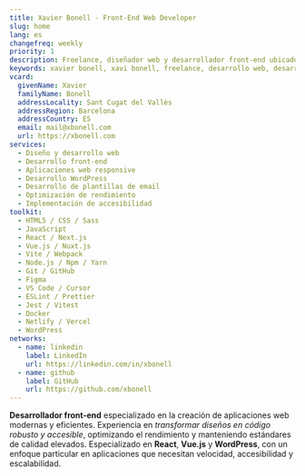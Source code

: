 ```yaml
---
title: Xavier Bonell - Front-End Web Developer
slug: home
lang: es
changefreq: weekly
priority: 1
description: Freelance, diseñador web y desarrollador front-end ubicado en Sant Cugat del Vallès (Barcelona, ES).
keywords: xavier bonell, xavi bonell, freelance, desarrollo web, desarrollador web, front-end, front-end web developer, html, html5, css, css3, jquery, javascript, accesibilidad, usabilidad, wordpress
vcard:
  givenName: Xavier
  familyName: Bonell
  addressLocality: Sant Cugat del Vallès
  addressRegion: Barcelona
  addressCountry: ES
  email: mail@xbonell.com
  url: https://xbonell.com
services:
  - Diseño y desarrollo web
  - Desarrollo front-end
  - Aplicaciones web responsive
  - Desarrollo WordPress
  - Desarrollo de plantillas de email
  - Optimización de rendimiento
  - Implementación de accesibilidad
toolkit:
  - HTML5 / CSS / Sass
  - JavaScript
  - React / Next.js
  - Vue.js / Nuxt.js
  - Vite / Webpack
  - Node.js / Npm / Yarn
  - Git / GitHub
  - Figma
  - VS Code / Cursor
  - ESLint / Prettier
  - Jest / Vitest
  - Docker
  - Netlify / Vercel
  - WordPress
networks:
  - name: linkedin
    label: LinkedIn
    url: https://linkedin.com/in/xbonell
  - name: github
    label: GitHub
    url: https://github.com/xbonell
---
```


**Desarrollador front-end** especializado en la creación de aplicaciones web modernas y eficientes. Experiencia en _transformar diseños en código robusto y accesible_, optimizando el rendimiento y manteniendo estándares de calidad elevados. Especializado en **React**, **Vue.js** y **WordPress**, con un enfoque particular en aplicaciones que necesitan velocidad, accesibilidad y escalabilidad.